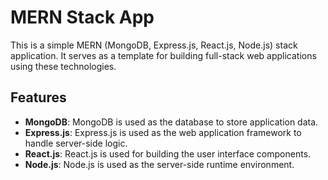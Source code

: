# MERN Stack App

This is a simple MERN (MongoDB, Express.js, React.js, Node.js) stack application. It serves as a template for building full-stack web applications using these technologies.

## Features

- **MongoDB**: MongoDB is used as the database to store application data.
- **Express.js**: Express.js is used as the web application framework to handle server-side logic.
- **React.js**: React.js is used for building the user interface components.
- **Node.js**: Node.js is used as the server-side runtime environment.